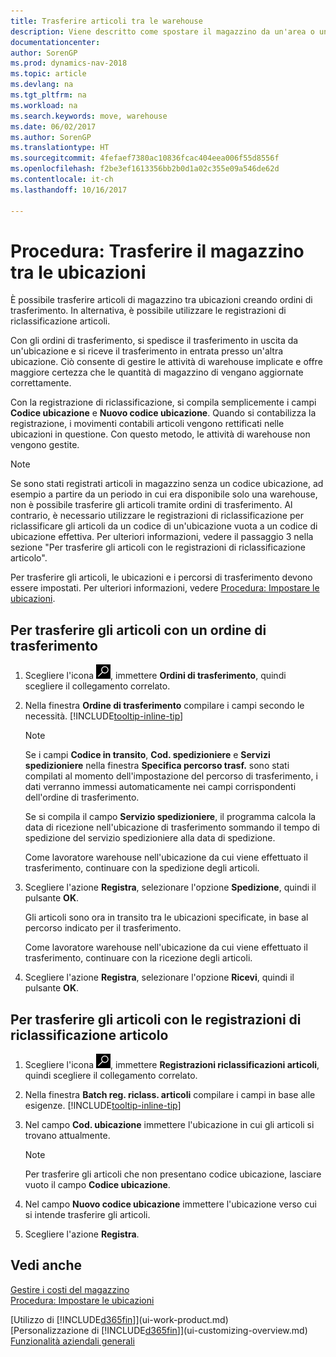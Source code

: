 ```yaml
---
title: Trasferire articoli tra le warehouse
description: Viene descritto come spostare il magazzino da un'area o una warehouse a un'altra con le registrazioni di riclassificazione o gli ordini di trasferimento.
documentationcenter: 
author: SorenGP
ms.prod: dynamics-nav-2018
ms.topic: article
ms.devlang: na
ms.tgt_pltfrm: na
ms.workload: na
ms.search.keywords: move, warehouse
ms.date: 06/02/2017
ms.author: SorenGP
ms.translationtype: HT
ms.sourcegitcommit: 4fefaef7380ac10836fcac404eea006f55d8556f
ms.openlocfilehash: f2be3ef1613356bb2b0d1a02c355e09a546de62d
ms.contentlocale: it-ch
ms.lasthandoff: 10/16/2017

---
```

# <a name="how-to-transfer-inventory-between-locations"></a>Procedura: Trasferire il magazzino tra le ubicazioni
È possibile trasferire articoli di magazzino tra ubicazioni creando ordini di trasferimento. In alternativa, è possibile utilizzare le registrazioni di riclassificazione articoli.

Con gli ordini di trasferimento, si spedisce il trasferimento in uscita da un'ubicazione e si riceve il trasferimento in entrata presso un'altra ubicazione. Ciò consente di gestire le attività di warehouse implicate e offre maggiore certezza che le quantità di magazzino di vengano aggiornate correttamente.

Con la registrazione di riclassificazione, si compila semplicemente i campi **Codice ubicazione** e **Nuovo codice ubicazione**. Quando si contabilizza la registrazione, i movimenti contabili articoli vengono rettificati nelle ubicazioni in questione. Con questo metodo, le attività di warehouse non vengono gestite.

> [!NOTE]  
>   Se sono stati registrati articoli in magazzino senza un codice ubicazione, ad esempio a partire da un periodo in cui era disponibile solo una warehouse, non è possibile trasferire gli articoli tramite ordini di trasferimento. Al contrario, è necessario utilizzare le registrazioni di riclassificazione per riclassificare gli articoli da un codice di un'ubicazione vuota a un codice di ubicazione effettiva.  Per ulteriori informazioni, vedere il passaggio 3 nella sezione "Per trasferire gli articoli con le registrazioni di riclassificazione articolo".

Per trasferire gli articoli, le ubicazioni e i percorsi di trasferimento devono essere impostati. Per ulteriori informazioni, vedere [Procedura: Impostare le ubicazioni](inventory-how-setup-locations.md).

## <a name="to-transfer-items-with-a-transfer-order"></a>Per trasferire gli articoli con un ordine di trasferimento
1. Scegliere l'icona ![Cerca pagina o report](media/ui-search/search_small.png "icona Cerca pagina o report"), immettere **Ordini di trasferimento**, quindi scegliere il collegamento correlato.
2. Nella finestra **Ordine di trasferimento** compilare i campi secondo le necessità. [!INCLUDE[tooltip-inline-tip](includes/tooltip-inline-tip_md.md)]

    > [!NOTE]  
   >   Se i campi **Codice in transito**, **Cod. spedizioniere** e **Servizi spedizioniere** nella finestra **Specifica percorso trasf.** sono stati compilati al momento dell'impostazione del percorso di trasferimento, i dati verranno immessi automaticamente nei campi corrispondenti dell'ordine di trasferimento.

    Se si compila il campo **Servizio spedizioniere**, il programma calcola la data di ricezione nell'ubicazione di trasferimento sommando il tempo di spedizione del servizio spedizioniere alla data di spedizione.

    Come lavoratore warehouse nell'ubicazione da cui viene effettuato il trasferimento, continuare con la spedizione degli articoli.
3. Scegliere l'azione **Registra**, selezionare l'opzione **Spedizione**, quindi il pulsante **OK**.

    Gli articoli sono ora in transito tra le ubicazioni specificate, in base al percorso indicato per il trasferimento.

    Come lavoratore warehouse nell'ubicazione da cui viene effettuato il trasferimento, continuare con la ricezione degli articoli.
4. Scegliere l'azione **Registra**, selezionare l'opzione **Ricevi**, quindi il pulsante **OK**.

## <a name="to-transfer-items-with-the-item-reclassification-journal"></a>Per trasferire gli articoli con le registrazioni di riclassificazione articolo
1. Scegliere l'icona ![Cerca pagina o report](media/ui-search/search_small.png "icona Cerca pagina o report"), immettere **Registrazioni riclassificazioni articoli**, quindi scegliere il collegamento correlato.
2. Nella finestra **Batch reg. riclass. articoli** compilare i campi in base alle esigenze. [!INCLUDE[tooltip-inline-tip](includes/tooltip-inline-tip_md.md)]
3. Nel campo **Cod. ubicazione** immettere l'ubicazione in cui gli articoli si trovano attualmente.

    > [!NOTE]  
   >   Per trasferire gli articoli che non presentano codice ubicazione, lasciare vuoto il campo **Codice ubicazione**.
4. Nel campo **Nuovo codice ubicazione** immettere l'ubicazione verso cui si intende trasferire gli articoli.
5. Scegliere l'azione **Registra**.

## <a name="see-also"></a>Vedi anche
[Gestire i costi del magazzino](inventory-manage-inventory.md)  
[Procedura: Impostare le ubicazioni](inventory-how-setup-locations.md)  

[Utilizzo di [!INCLUDE[d365fin](includes/d365fin_md.md)]](ui-work-product.md)  
[Personalizzazione di [!INCLUDE[d365fin](includes/d365fin_md.md)]](ui-customizing-overview.md)  
[Funzionalità aziendali generali](ui-across-business-areas.md)

# #

